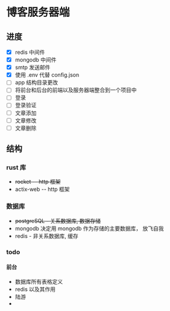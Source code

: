 # 博客服务器端

## 进度

- [x] redis 中间件
- [x] mongodb 中间件
- [x] smtp 发送邮件
- [x] 使用 .env 代替 config.json
- [ ] app 结构目录更改
- [ ] 将前台和后台的前端以及服务器端整合到一个项目中
- [ ] 登录
- [ ] 登录验证
- [ ] 文章添加
- [ ] 文章修改
- [ ] 文章删除

## 结构

### rust 库

- ~~rocket -- http 框架~~
- actix-web -- http 框架

### 数据库

- ~~postgreSQL - 关系数据库, 数据存储~~
- mongodb 决定用 mongodb 作为存储的主要数据库， 放飞自我
- redis - 非关系数据库, 缓存

### todo

#### 前台

- 数据库所有表格定义
- redis 以及其作用
- 陆游
- 